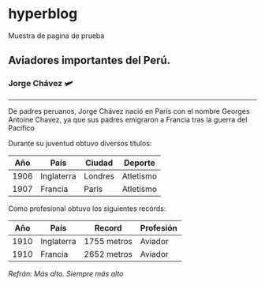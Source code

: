 # hyperblog
Muestra de pagina de prueba

## Aviadores importantes del Perú.
### Jorge Chávez 🛩️

------------
De padres peruanos, Jorge Chávez nació en París con el nombre Georges Antoine Chavez, ya que sus padres emigraron a Francia tras la guerra del Pacífico

Durante su juventud obtuvo diversos títulos:

|  Año |País|Ciudad|Deporte|
| ------------ | ------------ | ------------ | ------------ |
|  1906 |  Inglaterra | Londres  | Atletismo  |
| 1907| Francia | Paris | Atletismo|

Como profesional obtuvo los siguientes recórds:

|  Año |País|Record|Profesión|
| ------------ | ------------ | ------------ | ------------ |
|  1910 |  Inglaterra | 1755 metros | Aviador  |
|  1910 |  Francia | 2652 metros | Aviador  |

*Refrán: Más alto. Siempre más alto*
